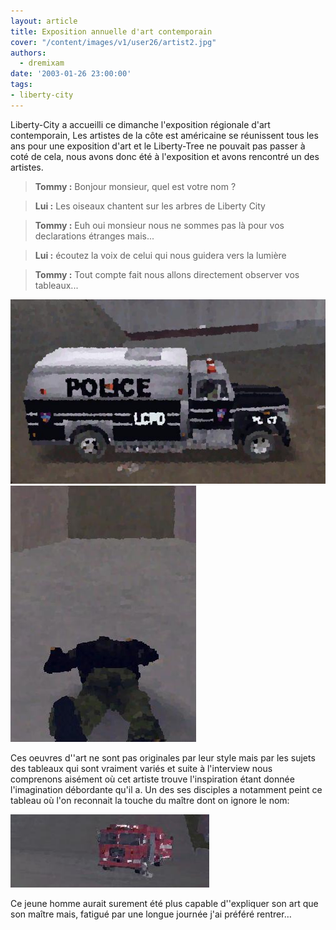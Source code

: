 ```yaml
---
layout: article
title: Exposition annuelle d'art contemporain
cover: "/content/images/v1/user26/artist2.jpg"
authors:
  - dremixam
date: '2003-01-26 23:00:00'
tags:
- liberty-city
---
```


Liberty-City a accueilli ce dimanche l'exposition régionale d'art contemporain, Les artistes de la côte est américaine se réunissent tous les ans pour une exposition d'art et le Liberty-Tree ne pouvait pas passer à coté de cela, nous avons donc été à l'exposition et avons rencontré un des artistes.

> **Tommy :** Bonjour monsieur, quel est votre nom ?

> **Lui :** Les oiseaux chantent sur les arbres de Liberty City

> **Tommy :** Euh oui monsieur nous ne sommes pas là pour vos declarations étranges mais...

> **Lui :** écoutez la voix de celui qui nous guidera vers la lumière

> **Tommy :** Tout compte fait nous allons directement observer vos tableaux...

![](/content/images/v1/user26/artist.jpg)
![](/content/images/v1/user26/artist3.jpg)

Ces oeuvres d''art ne sont pas originales par leur style mais par les sujets des tableaux qui sont vraiment variés et suite à l'interview nous comprenons aisément où cet artiste trouve l'inspiration étant donnée l'imagination débordante qu'il a. Un des ses disciples a notamment peint ce tableau où l'on reconnait la touche du maître dont on ignore le nom:

![](/content/images/v1/user26/artist4.jpg)

Ce jeune homme aurait surement été plus capable d''expliquer son art que son maître mais, fatigué par une longue journée j'ai préféré rentrer…